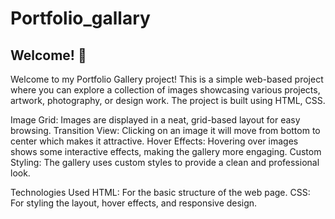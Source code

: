 # Portfolio_gallary
## Welcome! 👋

Welcome to my Portfolio Gallery project! This is a simple web-based project where you can explore a collection of images showcasing various projects, artwork, photography, or design work. The project is built using HTML, CSS.

Image Grid: Images are displayed in a neat, grid-based layout for easy browsing.
Transition View: Clicking on an image it will move from bottom to center which makes it attractive.
Hover Effects: Hovering over images shows some interactive effects, making the gallery more engaging.
Custom Styling: The gallery uses custom styles to provide a clean and professional look.

Technologies Used
HTML: For the basic structure of the web page.
CSS: For styling the layout, hover effects, and responsive design.
